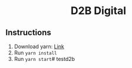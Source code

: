 <h1 style="text-align:center" >D2B Digital</h1>

## Instructions

1. Download yarn: [Link](https://yarnpkg.com/getting-started/install)
2. Run ```yarn install```
3. Run ```yarn start```#   t e s t d 2 b  
 